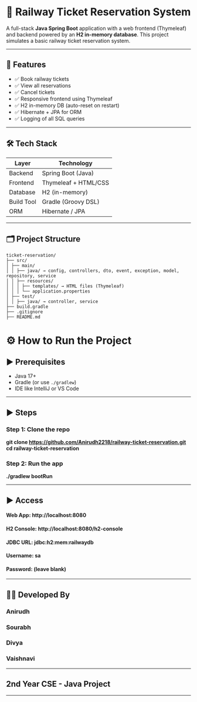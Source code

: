 # 🚆 Railway Ticket Reservation System

A full-stack **Java Spring Boot** application with a web frontend (Thymeleaf) and backend powered by an **H2 in-memory database**. This project simulates a basic railway ticket reservation system.

---

## 📌 Features

- ✅ Book railway tickets
- ✅ View all reservations
- ✅ Cancel tickets
- ✅ Responsive frontend using Thymeleaf
- ✅ H2 in-memory DB (auto-reset on restart)
- ✅ Hibernate + JPA for ORM
- ✅ Logging of all SQL queries

---

## 🛠️ Tech Stack

| Layer      | Technology             |
|------------|------------------------|
| Backend    | Spring Boot (Java)     |
| Frontend   | Thymeleaf + HTML/CSS   |
| Database   | H2 (in-memory)         |
| Build Tool | Gradle (Groovy DSL)    |
| ORM        | Hibernate / JPA        |

---

## 🗂️ Project Structure

```
ticket-reservation/
├── src/
│ ├── main/
│ │ ├── java/ → config, controllers, dto, event, exception, model, repository, service
│ │ ├── resources/
│ │ │ ├── templates/ → HTML files (Thymeleaf)
│ │ │ └── application.properties
│ ├── test/
│ │ ├── java/ → controller, service
├── build.gradle
├── .gitignore
├── README.md
```

# ⚙️ How to Run the Project

## ▶️ Prerequisites
- Java 17+  
- Gradle (or use `./gradlew`)  
- IDE like IntelliJ or VS Code  

___


## ▶️ Steps

### **Step 1:** Clone the repo

**git clone https://github.com/Anirudh2218/railway-ticket-reservation.git
cd railway-ticket-reservation**

### Step 2: Run the app

**./gradlew bootRun**

___

## **▶️ Access**

#### Web App: http://localhost:8080

#### H2 Console: http://localhost:8080/h2-console

#### JDBC URL: jdbc:h2:mem:railwaydb

#### Username: sa

#### Password: (leave blank)

___

## 👨‍💻 Developed By

### Anirudh
### Sourabh
### Divya
### Vaishnavi

___

## 2nd Year CSE - Java Project
___